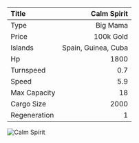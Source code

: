 |Title        | Calm Spirit
|:-|-:
|Type         | Big Mama
|Price        | 100k Gold    
|Islands      | Spain, Guinea, Cuba
|Hp           | 1800
|Turnspeed    | 0.7
|Speed        | 5.9
|Max Capacity | 18
|Cargo Size   | 2000
|Regeneration | 1

<img src="assets/img/calmSpirit.png" alt="Calm Spirit">

